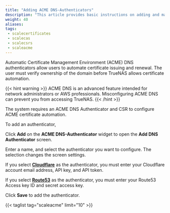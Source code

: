 ```yaml
---
title: "Adding ACME DNS-Authenticators"
description: "This article provides basic instructions on adding and managing SCALE ACME DNS-authenticators."
weight: 40
aliases:
tags:
 - scalecertificates
 - scalecas
 - scalecsrs
 - scaleacme
---
```




Automatic Certificate Management Environment (ACME) DNS authenticators allow users to automate certificate issuing and renewal. The user must verify ownership of the domain before TrueNAS allows certificate automation.

{{< hint warning >}}
ACME DNS is an advanced feature intended for network administrators or AWS professionals. Misconfiguring ACME DNS can prevent you from accessing TrueNAS.
{{< /hint >}}

The system requires an ACME DNS Authenticator and CSR to configure ACME certificate automation.

To add an authenticator,

Click **Add** on the **ACME DNS-Authenticator** widget to open the **Add DNS Authenticator** screen.

Enter a name, and select the authenticator you want to configure. The selection changes the screen settings.

If you select **[Cloudflare](https://www.cloudflare.com)** as the authenticator, you must enter your Cloudflare account email address, API key, and API token. 

If you select **[Route53](https://aws.amazon.com/route53/)** as the authenticator, you must enter your Route53 Access key ID and secret access key.

Click **Save** to add the authenticator.

{{< taglist tag="scaleacme" limit="10" >}}